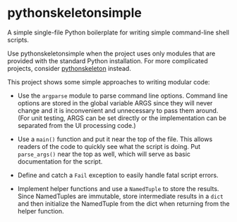 # pythonskeletonsimple

A simple single-file Python boilerplate for writing simple command-line shell
scripts.

Use pythonskeletonsimple when the project uses only modules that are provided with the
standard Python installation. For more complicated projects, consider
[pythonskeleton](https://github.com/presto8/pythonskeleton) instead.

This project shows some simple approaches to writing modular code:

* Use the `argparse` module to parse command line options. Command line options
  are stored in the global variable ARGS since they will never change and it is
  inconvenient and unnecessary to pass them around. (For unit testing, ARGS can
  be set directly or the implementation can be separated from the UI processing
  code.)

* Use a `main()` function and put it near the top of the file. This allows
  readers of the code to quickly see what the script is doing. Put
  `parse_args()` near the top as well, which will serve as basic documentation
  for the script.

* Define and catch a `Fail` exception to easily handle fatal script errors.

* Implement helper functions and use a `NamedTuple` to store the results. Since
  NamedTuples are immutable, store intermediate results in a `dict` and then
  initialize the NamedTuple from the dict when returning from the helper
  function.
